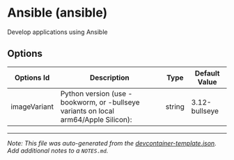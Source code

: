 
# Ansible (ansible)

Develop applications using Ansible

## Options

| Options Id | Description | Type | Default Value |
|-----|-----|-----|-----|
| imageVariant | Python version (use -bookworm, or -bullseye variants on local arm64/Apple Silicon): | string | 3.12-bullseye |



---

_Note: This file was auto-generated from the [devcontainer-template.json](https://github.com/jhoareaumarion/devcontainers/blob/main/src/ansible/devcontainer-template.json).  Add additional notes to a `NOTES.md`._
